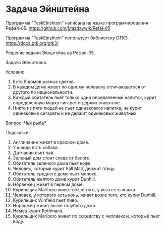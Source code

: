 # Задача Эйнштейна
Программа "TaskEinshtein" написана на языке программирования Рефал-05.
https://github.com/Mazdaywik/Refal-05

Программа "TaskEinshtein" использует библиотеку GTK3.
https://docs.gtk.org/gtk3/

Решение задачи Эйнштейна на Рефал-05.

Задача Эйнштейна.

Условия:
1. Есть 5 домов разных цветов.
2. В каждом доме живет по одному человеку отличающегося от другого по национальности.
3. Каждый обитатель пьет только один определенный напиток, курит определенную марку сигарет и держит животное.
4. Никто из пяти людей не пьет одинакового напитка, не курит одинаковые сигареты и не держит одинаковых животных.

Вопрос: Чья рыба?

Подсказки:
1.  Англичанин живет в красном доме.
2.  У шведа есть собака.
3.  Датчанин пьет чай.
4.  Зеленый дом стоит слева от белого.
5.  Обитатель зеленого дома пьет кофе.
6.  Человек, который курит Pall Mall, держит птицу.
7.  Обитатель среднего дома пьет молоко.
8.  Обитатель желтого дома курит Dunhill.
9.  Норвежец живет в первом доме.
10. Курильщик Marlboro живет возле того, у кого есть кошка.
11. Человек, у которого есть конь, живет возле того, кто курит Dunhill.
12. Курильщик Winfield пьет пиво.
13. Норвежец живет возле голубого дома.
14. Немец курит Rothmans.
15. Курильщик Marlboro живет по соседству с человеком, который пьет воду.
